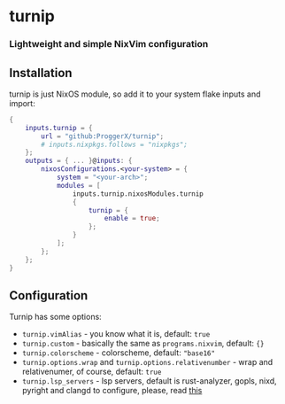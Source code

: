 # turnip
### Lightweight and simple NixVim configuration
## Installation
turnip is just NixOS module, so add it to your system flake inputs and import:
```nix
{
    inputs.turnip = {
        url = "github:ProggerX/turnip";
        # inputs.nixpkgs.follows = "nixpkgs";
    };
    outputs = { ... }@inputs: {
        nixosConfigurations.<your-system> = {
            system = "<your-arch>";
            modules = [
                inputs.turnip.nixosModules.turnip
                {
                    turnip = {
                        enable = true;
                    };
                }
            ];
        };
    };
}
```
## Configuration
Turnip has some options:
- ```turnip.vimAlias``` - you know what it is, default: ```true```
- ```turnip.custom``` - basically the same as ```programs.nixvim```, default: ```{}```
- ```turnip.colorscheme``` - colorscheme, default: ```"base16"```
- ```turnip.options.wrap``` and ```turnip.options.relativenumber``` - wrap and relativenumer, of course, default: ```true```
- ```turnip.lsp_servers``` - lsp servers, default is rust-analyzer, gopls, nixd, pyright and clangd to configure, please, read [this](https://nix-community.github.io/nixvim/plugins/lsp/index.html)

